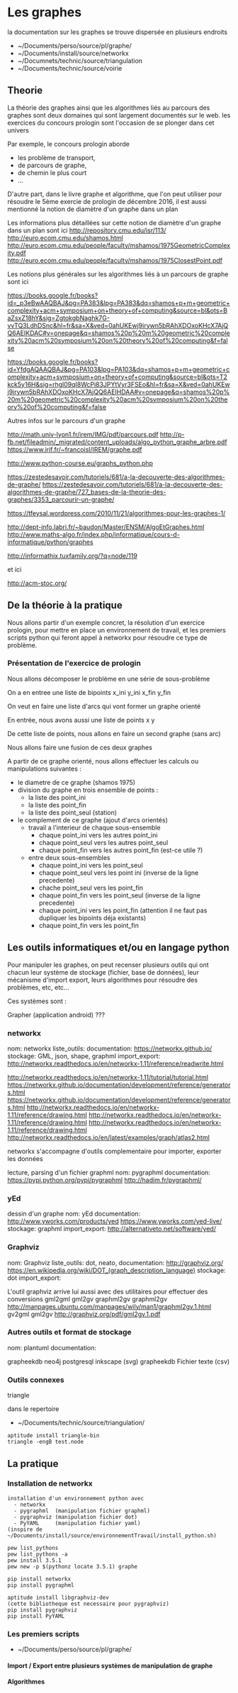 
# Les graphes

la documentation sur les graphes se trouve dispersée en plusieurs endroits

- ~/Documents/perso/source/pl/graphe/
- ~/Documents/install/source/networkx
- ~/Documnets/technic/source/triangulation
- ~/Documents/technic/source/voirie

## Theorie

La théorie des graphes ainsi que les algorithmes liés au parcours des graphes sont deux domaines qui sont largement documentés sur le web.
les exercices du concours prologin sont l'occasion de se plonger dans cet univers

Par exemple, le concours prologin aborde
 - les problème de transport,
 - de parcours de graphe,
 - de chemin le plus court
 - ...

D'autre part, dans le livre graphe et algorithme, que l'on peut utiliser pour
résoudre le 5ème exercie de prologin de décembre 2016, il est aussi mentionné
la notion de diamètre d'un graphe dans un plan

Les informations plus détaillées sur cette notion de diamètre d'un graphe dans un plan sont ici
http://repository.cmu.edu/isr/113/
http://euro.ecom.cmu.edu/shamos.html
http://euro.ecom.cmu.edu/people/faculty/mshamos/1975GeometricComplexity.pdf
http://euro.ecom.cmu.edu/people/faculty/mshamos/1975ClosestPoint.pdf

Les notions plus générales sur les algorithmes liés à un parcours de graphe sont ici

https://books.google.fr/books?id=_p3eBwAAQBAJ&pg=PA383&lpg=PA383&dq=shamos+p+m+geometric+complexity+acm+symposium+on+theory+of+computing&source=bl&ots=BaZsxZ18hY&sig=ZgtokgbNaghk7G-vvTQ3LdhDSnc&hl=fr&sa=X&ved=0ahUKEwj9irywn5bRAhXDOxoKHcX7AjQQ6AEIKDAC#v=onepage&q=shamos%20p%20m%20geometric%20complexity%20acm%20symposium%20on%20theory%20of%20computing&f=false

https://books.google.fr/books?id=YfdgAQAAQBAJ&pg=PA103&lpg=PA103&dq=shamos+p+m+geometric+complexity+acm+symposium+on+theory+of+computing&source=bl&ots=T2kck5y16H&sig=rhgl09qI8WcPi83JPYtVyr3FSEo&hl=fr&sa=X&ved=0ahUKEwj9irywn5bRAhXDOxoKHcX7AjQQ6AEIHDAA#v=onepage&q=shamos%20p%20m%20geometric%20complexity%20acm%20symposium%20on%20theory%20of%20computing&f=false

Autres infos sur le parcours d'un graphe

http://math.univ-lyon1.fr/irem/IMG/pdf/parcours.pdf
http://p-fb.net/fileadmin/_migrated/content_uploads/algo_python_graphe_arbre.pdf
https://www.irif.fr/~francoisl/IREM/graphe.pdf

http://www.python-course.eu/graphs_python.php

https://zestedesavoir.com/tutoriels/681/a-la-decouverte-des-algorithmes-de-graphe/
https://zestedesavoir.com/tutoriels/681/a-la-decouverte-des-algorithmes-de-graphe/727_bases-de-la-theorie-des-graphes/3353_parcourir-un-graphe/

https://tfeysal.wordpress.com/2010/11/21/algorithmes-pour-les-graphes-1/

http://dept-info.labri.fr/~baudon/Master/ENSM/AlgoEtGraphes.html
http://www.maths-algo.fr/index.php/informatique/cours-d-informatique/python/graphes

http://informathix.tuxfamily.org/?q=node/119

et ici

http://acm-stoc.org/

## De la théorie à la pratique
Nous allons partir d'un exemple concret, la résolution d'un exercice prologin,
pour mettre en place un environnement de travail, et les premiers scripts python
qui feront appel à networkx pour résoudre ce type de problème.

### Présentation de l'exercice de prologin
Nous allons décomposer le problème en une série de sous-problème

On a en entree une liste de bipoints
x_ini y_ini x_fin y_fin

On veut en faire une liste d'arcs qui vont former un graphe orienté

En entrée, nous avons aussi une liste de points
x y

De cette liste de points, nous allons en faire un second graphe (sans arc)

Nous allons faire une fusion de ces deux graphes

A partir de ce graphe orienté,
nous allons effectuer les calculs ou manipulations suivantes :
 - le diametre de ce graphe (shamos 1975)
 - division du graphe en trois ensemble de points :
   - la liste des point_ini
   - la liste des point_fin
   - la liste des point_seul (station)
 - le complement de ce graphe (ajout d'arcs orientés)
   - travail a l'interieur de chaque sous-ensemble
     - chaque point_ini vers les autres point_ini
     - chaque point_seul vers les autres point_seul
     - chaque point_fin vers les autres point_fin (est-ce utile ?)
   - entre deux sous-ensembles
     - chaque point_ini vers les point_seul
     - chaque point_seul vers les point ini (inverse de la ligne precedente)
     - chache point_seul vers les point_fin
     - chaque point_fin vers les point_seul (inverse de la ligne precedente)
     - chaque point_ini vers les point_fin (attention il ne faut pas
       dupliquer les bipoints déja existants)
     - chaque point_fin vers les point_fin

## Les outils informatiques et/ou en langage python

Pour manipuler les graphes, on peut recenser plusieurs outils qui ont chacun
leur système de stockage (fichier, base de données), leur mécanisme d'import export,
leurs algorithmes pour résoudre des problèmes, etc, etc...

Ces systèmes sont :

Grapher (application android) ???

### networkx

nom: networkx
liste_outils:
documentation: https://networkx.github.io/
stockage: GML, json, shape, graphml
import_export: http://networkx.readthedocs.io/en/networkx-1.11/reference/readwrite.html

http://networkx.readthedocs.io/en/networkx-1.11/tutorial/tutorial.html
https://networkx.github.io/documentation/development/reference/generators.html
https://networkx.github.io/documentation/development/reference/generators.html
http://networkx.readthedocs.io/en/networkx-1.11/reference/drawing.html
http://networkx.readthedocs.io/en/networkx-1.11/reference/drawing.html
http://networkx.readthedocs.io/en/networkx-1.11/reference/drawing.html
http://networkx.readthedocs.io/en/latest/examples/graph/atlas2.html


networkx s'accompagne d'outils complementaire pour importer, exporter les données

lecture, parsing d'un fichier graphml
nom: pygraphml
documentation: https://pypi.python.org/pypi/pygraphml  http://hadim.fr/pygraphml/


### yEd
dessin d'un graphe
nom: yEd
documentation: http://www.yworks.com/products/yed https://www.yworks.com/yed-live/
stockage: graphml
import_export: http://alternativeto.net/software/yed/


### Graphviz
nom: Graphviz
liste_outils: dot, neato,
documentation: http://graphviz.org/ https://en.wikipedia.org/wiki/DOT_(graph_description_language)
stockage: dot
import_export:

L'outil graphviz arrive lui aussi avec des utilitaires pour effectuer des conversions
gml2gml gml2gv graphml2gv
graphml2gv http://manpages.ubuntu.com/manpages/wily/man1/graphml2gv.1.html gv2gml gml2gv http://graphviz.org/pdf/gml2gv.1.pdf

### Autres outils et format de stockage

nom: plantuml
documentation:

grapheekdb
neo4j
postgresql
inkscape (svg)
grapheekdb
Fichier texte (csv)

### Outils connexes
triangle

dans le repertoire
- ~/Documents/technic/source/triangulation/

```
aptitude install triangle-bin
triangle -engB test.node

```

## La pratique

### Installation de networkx

```
installation d'un environnement python avec
  - networkx
  - pygraphml  (manipulation fichier graphml)
  - pygraphviz (manipulation fichier dot)
  - PyYAML     (manipulation fichier yaml)
(inspire de ~/Documents/install/source/environnementTravail/install_python.sh)

pew list_pythons
pew list_pythons -a
pew install 3.5.1
pew new -p $(pythonz locate 3.5.1) graphe

pip install networkx
pip install pygraphml

aptitude install libgraphviz-dev
(cette bibliotheque est necessaire pour pygraphviz)
pip install pygraphviz
pip install PyYAML

```



### Les premiers scripts
- ~/Documents/perso/source/pl/graphe/

#### Import / Export entre plusieurs systèmes de manipulation de graphe

#### Algorithmes

